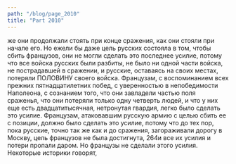```yaml
---
path: "/blog/page_2010"
title: "Part 2010"
---
```


 же они продолжали стоять при конце сражения, как они стояли при начале его. Но ежели бы даже цель русских состояла в том, чтобы сбить французов, они не могли сделать это последнее усилие, потому что все войска русских были разбиты, не было ни одной части войска, не пострадавшей в сражении, и русские, оставаясь на своих местах, потеряли ПОЛОВИНУ своего войска.
Французам, с воспоминанием всех прежних пятнадцатилетних побед, с уверенностью в непобедимости Наполеона, с сознанием того, что они завладели частью поля сраженья, что они потеряли только одну четверть людей, и что у них еще есть двадцатитысячная, нетронутая гвардия, легко было сделать это усилие. Французам, атаковавшим русскую армию с целью сбить ее с позиции, должно было сделать это усилие, потому что до тех пор, пока русские, точно так же как и до сражения, загораживали дорогу в Москву, цель французов не была достигнута, 264и все их усилия и потери пропали даром. Но французы не сделали этого усилия. Некоторые историки говорят,
